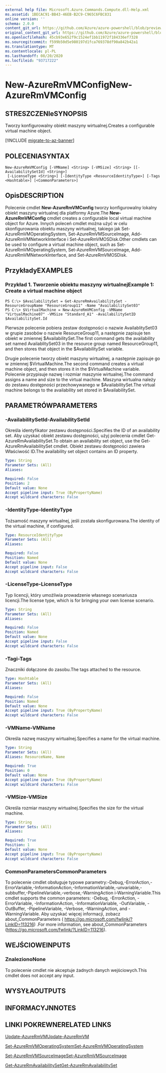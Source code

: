 ```yaml
---
external help file: Microsoft.Azure.Commands.Compute.dll-Help.xml
ms.assetid: 1BECAC91-BB43-46EB-B2C9-C965C6FBC831
online version: ''
schema: 2.0.0
content_git_url: https://github.com/Azure/azure-powershell/blob/preview/src/ResourceManager/Compute/Stack/Commands.Compute/help/New-AzureRmVMConfig.md
original_content_git_url: https://github.com/Azure/azure-powershell/blob/preview/src/ResourceManager/Compute/Stack/Commands.Compute/help/New-AzureRmVMConfig.md
ms.openlocfilehash: 45cb93e652f9c1524ef1bb11972f184336ef7328
ms.sourcegitcommit: f599b50d5e980197d1fca769378df90a842b42a1
ms.translationtype: MT
ms.contentlocale: pl-PL
ms.lasthandoff: 08/20/2020
ms.locfileid: "93717222"
---
```

# <span data-ttu-id="e04fd-101">New-AzureRmVMConfig</span><span class="sxs-lookup"><span data-stu-id="e04fd-101">New-AzureRmVMConfig</span></span>

## <span data-ttu-id="e04fd-102">STRESZCZENIe</span><span class="sxs-lookup"><span data-stu-id="e04fd-102">SYNOPSIS</span></span>
<span data-ttu-id="e04fd-103">Tworzy konfigurowalny obiekt maszyny wirtualnej.</span><span class="sxs-lookup"><span data-stu-id="e04fd-103">Creates a configurable virtual machine object.</span></span>

[!INCLUDE [migrate-to-az-banner](../../includes/migrate-to-az-banner.md)]

## <span data-ttu-id="e04fd-104">POLECENIA</span><span class="sxs-lookup"><span data-stu-id="e04fd-104">SYNTAX</span></span>

```
New-AzureRmVMConfig [-VMName] <String> [-VMSize] <String> [[-AvailabilitySetId] <String>]
 [-LicenseType <String>] [-IdentityType <ResourceIdentityType>] [-Tags <Hashtable>] [<CommonParameters>]
```

## <span data-ttu-id="e04fd-105">Opis</span><span class="sxs-lookup"><span data-stu-id="e04fd-105">DESCRIPTION</span></span>
<span data-ttu-id="e04fd-106">Polecenie cmdlet **New-AzureRmVMConfig** tworzy konfigurowalny lokalny obiekt maszyny wirtualnej dla platformy Azure.</span><span class="sxs-lookup"><span data-stu-id="e04fd-106">The **New-AzureRmVMConfig** cmdlet creates a configurable local virtual machine object for Azure.</span></span>
<span data-ttu-id="e04fd-107">Innych poleceń cmdlet można użyć w celu skonfigurowania obiektu maszyny wirtualnej, takiego jak Set-AzureRmVMOperatingSystem, Set-AzureRmVMSourceImage, Add-AzureRmVMNetworkInterface i Set-AzureRmVMOSDisk.</span><span class="sxs-lookup"><span data-stu-id="e04fd-107">Other cmdlets can be used to configure a virtual machine object, such as Set-AzureRmVMOperatingSystem, Set-AzureRmVMSourceImage, Add-AzureRmVMNetworkInterface, and Set-AzureRmVMOSDisk.</span></span>

## <span data-ttu-id="e04fd-108">Przykłady</span><span class="sxs-lookup"><span data-stu-id="e04fd-108">EXAMPLES</span></span>

### <span data-ttu-id="e04fd-109">Przykład 1. Tworzenie obiektu maszyny wirtualnej</span><span class="sxs-lookup"><span data-stu-id="e04fd-109">Example 1: Create a virtual machine object</span></span>
```
PS C:\> $AvailabilitySet = Get-AzureRmAvailabilitySet -ResourceGroupName "ResourceGroup11" -Name "AvailabilitySet03"
PS C:\> $VirtualMachine = New-AzureRmVMConfig -VMName "VirtualMachine07" -VMSize "Standard_A1" -AvailabilitySetID $AvailabilitySet.Id
```

<span data-ttu-id="e04fd-110">Pierwsze polecenie pobiera zestaw dostępności o nazwie AvailablitySet03 w grupie zasobów o nazwie ResourceGroup11, a następnie zapisuje ten obiekt w zmiennej $AvailabilitySet.</span><span class="sxs-lookup"><span data-stu-id="e04fd-110">The first command gets the availability set named AvailablitySet03 in the resource group named ResourceGroup11, and then stores that object in the $AvailabilitySet variable.</span></span>

<span data-ttu-id="e04fd-111">Drugie polecenie tworzy obiekt maszyny wirtualnej, a następnie zapisuje go w zmiennej $VirtualMachine.</span><span class="sxs-lookup"><span data-stu-id="e04fd-111">The second command creates a virtual machine object, and then stores it in the $VirtualMachine variable.</span></span>
<span data-ttu-id="e04fd-112">Polecenie przypisuje nazwę i rozmiar maszynie wirtualnej.</span><span class="sxs-lookup"><span data-stu-id="e04fd-112">The command assigns a name and size to the virtual machine.</span></span>
<span data-ttu-id="e04fd-113">Maszyna wirtualna należy do zestawu dostępności przechowywanego w $AvailabilitySet.</span><span class="sxs-lookup"><span data-stu-id="e04fd-113">The virtual machine belongs to the availability set stored in $AvailabilitySet.</span></span>

## <span data-ttu-id="e04fd-114">PARAMETRÓW</span><span class="sxs-lookup"><span data-stu-id="e04fd-114">PARAMETERS</span></span>

### <span data-ttu-id="e04fd-115">-AvailabilitySetId</span><span class="sxs-lookup"><span data-stu-id="e04fd-115">-AvailabilitySetId</span></span>
<span data-ttu-id="e04fd-116">Określa identyfikator zestawu dostępności.</span><span class="sxs-lookup"><span data-stu-id="e04fd-116">Specifies the ID of an availability set.</span></span>
<span data-ttu-id="e04fd-117">Aby uzyskać obiekt zestawu dostępności, użyj polecenia cmdlet Get-AzureRmAvailabilitySet.</span><span class="sxs-lookup"><span data-stu-id="e04fd-117">To obtain an availability set object, use the Get-AzureRmAvailabilitySet cmdlet.</span></span>
<span data-ttu-id="e04fd-118">Obiekt zestawu dostępności zawiera Właściwość ID.</span><span class="sxs-lookup"><span data-stu-id="e04fd-118">The availability set object contains an ID property.</span></span>

```yaml
Type: String
Parameter Sets: (All)
Aliases: 

Required: False
Position: 2
Default value: None
Accept pipeline input: True (ByPropertyName)
Accept wildcard characters: False
```

### <span data-ttu-id="e04fd-119">-IdentityType</span><span class="sxs-lookup"><span data-stu-id="e04fd-119">-IdentityType</span></span>
<span data-ttu-id="e04fd-120">Tożsamość maszyny wirtualnej, jeśli została skonfigurowana.</span><span class="sxs-lookup"><span data-stu-id="e04fd-120">The identity of the virtual machine, if configured.</span></span>

```yaml
Type: ResourceIdentityType
Parameter Sets: (All)
Aliases: 

Required: False
Position: Named
Default value: None
Accept pipeline input: False
Accept wildcard characters: False
```

### <span data-ttu-id="e04fd-121">-LicenseType</span><span class="sxs-lookup"><span data-stu-id="e04fd-121">-LicenseType</span></span>
<span data-ttu-id="e04fd-122">Typ licencji, który umożliwia prowadzenie własnego scenariusza licencji.</span><span class="sxs-lookup"><span data-stu-id="e04fd-122">The license type, which is for bringing your own license scenario.</span></span>

```yaml
Type: String
Parameter Sets: (All)
Aliases: 

Required: False
Position: Named
Default value: None
Accept pipeline input: False
Accept wildcard characters: False
```

### <span data-ttu-id="e04fd-123">-Tagi</span><span class="sxs-lookup"><span data-stu-id="e04fd-123">-Tags</span></span>
<span data-ttu-id="e04fd-124">Znaczniki dołączone do zasobu.</span><span class="sxs-lookup"><span data-stu-id="e04fd-124">The tags attached to the resource.</span></span>

```yaml
Type: Hashtable
Parameter Sets: (All)
Aliases: 

Required: False
Position: Named
Default value: None
Accept pipeline input: True (ByPropertyName)
Accept wildcard characters: False
```

### <span data-ttu-id="e04fd-125">-VMName</span><span class="sxs-lookup"><span data-stu-id="e04fd-125">-VMName</span></span>
<span data-ttu-id="e04fd-126">Określa nazwę maszyny wirtualnej.</span><span class="sxs-lookup"><span data-stu-id="e04fd-126">Specifies a name for the virtual machine.</span></span>

```yaml
Type: String
Parameter Sets: (All)
Aliases: ResourceName, Name

Required: True
Position: 0
Default value: None
Accept pipeline input: True (ByPropertyName)
Accept wildcard characters: False
```

### <span data-ttu-id="e04fd-127">-VMSize</span><span class="sxs-lookup"><span data-stu-id="e04fd-127">-VMSize</span></span>
<span data-ttu-id="e04fd-128">Określa rozmiar maszyny wirtualnej.</span><span class="sxs-lookup"><span data-stu-id="e04fd-128">Specifies the size for the virtual machine.</span></span>

```yaml
Type: String
Parameter Sets: (All)
Aliases: 

Required: True
Position: 1
Default value: None
Accept pipeline input: True (ByPropertyName)
Accept wildcard characters: False
```

### <span data-ttu-id="e04fd-129">CommonParameters</span><span class="sxs-lookup"><span data-stu-id="e04fd-129">CommonParameters</span></span>
<span data-ttu-id="e04fd-130">To polecenie cmdlet obsługuje typowe parametry:-Debug,-ErrorAction,-ErrorVariable,-InformationAction,-InformationVariable,-unvariable,-subbuffer,-PipelineVariable,-verbose,-WarningAction i-WarningVariable.</span><span class="sxs-lookup"><span data-stu-id="e04fd-130">This cmdlet supports the common parameters: -Debug, -ErrorAction, -ErrorVariable, -InformationAction, -InformationVariable, -OutVariable, -OutBuffer, -PipelineVariable, -Verbose, -WarningAction, and -WarningVariable.</span></span> <span data-ttu-id="e04fd-131">Aby uzyskać więcej informacji, zobacz about_CommonParameters ( https://go.microsoft.com/fwlink/?LinkID=113216) .</span><span class="sxs-lookup"><span data-stu-id="e04fd-131">For more information, see about_CommonParameters (https://go.microsoft.com/fwlink/?LinkID=113216).</span></span>

## <span data-ttu-id="e04fd-132">WEJŚCIOWE</span><span class="sxs-lookup"><span data-stu-id="e04fd-132">INPUTS</span></span>

### <span data-ttu-id="e04fd-133">Znaleziono</span><span class="sxs-lookup"><span data-stu-id="e04fd-133">None</span></span>
<span data-ttu-id="e04fd-134">To polecenie cmdlet nie akceptuje żadnych danych wejściowych.</span><span class="sxs-lookup"><span data-stu-id="e04fd-134">This cmdlet does not accept any input.</span></span>

## <span data-ttu-id="e04fd-135">WYSYŁA</span><span class="sxs-lookup"><span data-stu-id="e04fd-135">OUTPUTS</span></span>

## <span data-ttu-id="e04fd-136">INFORMACYJN</span><span class="sxs-lookup"><span data-stu-id="e04fd-136">NOTES</span></span>

## <span data-ttu-id="e04fd-137">LINKI POKREWNE</span><span class="sxs-lookup"><span data-stu-id="e04fd-137">RELATED LINKS</span></span>

[<span data-ttu-id="e04fd-138">Update-AzureRmVM</span><span class="sxs-lookup"><span data-stu-id="e04fd-138">Update-AzureRmVM</span></span>](./Update-AzureRmVM.md)

[<span data-ttu-id="e04fd-139">Set-AzureRmVMOperatingSystem</span><span class="sxs-lookup"><span data-stu-id="e04fd-139">Set-AzureRmVMOperatingSystem</span></span>](./Set-AzureRmVMOperatingSystem.md)

[<span data-ttu-id="e04fd-140">Set-AzureRmVMSourceImage</span><span class="sxs-lookup"><span data-stu-id="e04fd-140">Set-AzureRmVMSourceImage</span></span>](./Set-AzureRmVMSourceImage.md)

[<span data-ttu-id="e04fd-141">Get-AzureRmAvailabilitySet</span><span class="sxs-lookup"><span data-stu-id="e04fd-141">Get-AzureRmAvailabilitySet</span></span>](./Get-AzureRmAvailabilitySet.md)


